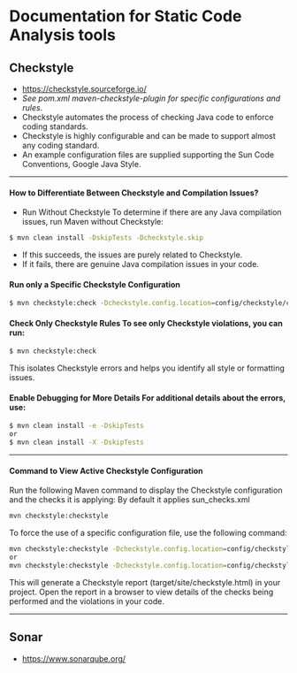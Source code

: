 # Documentation for Static Code Analysis tools

## Checkstyle
- https://checkstyle.sourceforge.io/
- *See pom.xml <artifactId>maven-checkstyle-plugin</artifactId> for specific configurations and rules.*
- Checkstyle automates the process of checking Java code to enforce coding standards.
- Checkstyle is highly configurable and can be made to support almost any coding standard. 
- An example configuration files are supplied supporting the Sun Code Conventions, Google Java Style.

---------------------------------------
#### How to Differentiate Between Checkstyle and Compilation Issues?
- Run Without Checkstyle To determine if there are any Java compilation issues, run Maven without Checkstyle:

```sh
$ mvn clean install -DskipTests -Dcheckstyle.skip
```

  - If this succeeds, the issues are purely related to Checkstyle.
  - If it fails, there are genuine Java compilation issues in your code.

#### Run only a Specific Checkstyle Configuration
```sh
$ mvn checkstyle:check -Dcheckstyle.config.location=config/checkstyle/custom_checks.xml
```

#### Check Only Checkstyle Rules To see only Checkstyle violations, you can run:

```sh
$ mvn checkstyle:check
```

This isolates Checkstyle errors and helps you identify all style or formatting issues.

#### Enable Debugging for More Details For additional details about the errors, use:

```sh
$ mvn clean install -e -DskipTests
or
$ mvn clean install -X -DskipTests
```

---------------------------------------

#### Command to View Active Checkstyle Configuration
Run the following Maven command to display the Checkstyle configuration and the checks it is applying:
By default it applies sun_checks.xml
```sh
mvn checkstyle:checkstyle
```

To force the use of a specific configuration file, use the following command:
```sh
mvn checkstyle:checkstyle -Dcheckstyle.config.location=config/checkstyle/custom_checks.xml
or
mvn checkstyle:checkstyle -Dcheckstyle.config.location=config/checkstyle/google_code_style_checks.xml
```

This will generate a Checkstyle report (target/site/checkstyle.html) in your project. Open the report in a browser to view details of the checks being performed and the violations in your code.

---------------------------------------

## Sonar
- https://www.sonarqube.org/